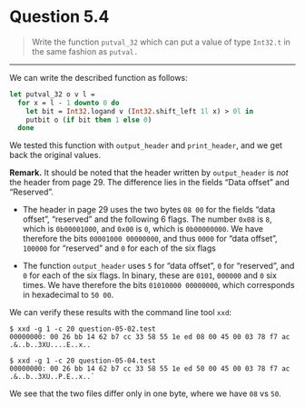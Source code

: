 # Question 5.4

> Write the function `putval_32` which can put a value of type `Int32.t` in the same fashion as `putval.`

---

We can write the described function as follows:
```ocaml
let putval_32 o v l =
  for x = l - 1 downto 0 do
    let bit = Int32.logand v (Int32.shift_left 1l x) > 0l in
    putbit o (if bit then 1 else 0)
  done
```

We tested this function with `output_header` and `print_header`, and we get back the original values.

**Remark.**
It should be noted that the header written by `output_header` is _not_ the header from page 29.
The difference lies in the fields “Data offset” and “Reserved”.

- The header in page 29 uses the two bytes `08 00` for the fields “data offset”, “reserved” and the following 6 flags.
  The number `0x08` is `8`, which is `0b00001000`, and `0x00` is `0`, which is `0b00000000`.
  We have therefore the bits `00001000 00000000`, and thus `0000` for “data offset”, `100000` for “reserved” and `0` for each of the six flags

- The function `output_header` uses `5` for “data offset”, `0` for “reserved”, and `0` for each of the six flags.
  In binary, these are `0101`, `000000` and `0` six times.
  We have therefore the bits `01010000 00000000`, which corresponds in hexadecimal to `50 00`.

We can verify these results with the command line tool `xxd`:
```text
$ xxd -g 1 -c 20 question-05-02.test
00000000: 00 26 bb 14 62 b7 cc 33 58 55 1e ed 08 00 45 00 03 78 f7 ac  .&..b..3XU....E..x..

$ xxd -g 1 -c 20 question-05-04.test
00000000: 00 26 bb 14 62 b7 cc 33 58 55 1e ed 50 00 45 00 03 78 f7 ac  .&..b..3XU..P.E..x..`
```
We see that the two files differ only in one byte, where we have `08` vs `50`.
